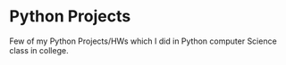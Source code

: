 Python Projects
======

Few of my Python Projects/HWs which I did in Python computer Science class in college.
